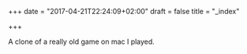 +++
date = "2017-04-21T22:24:09+02:00"
draft = false
title = "_index"

+++

A clone of a really old game on mac I played.
